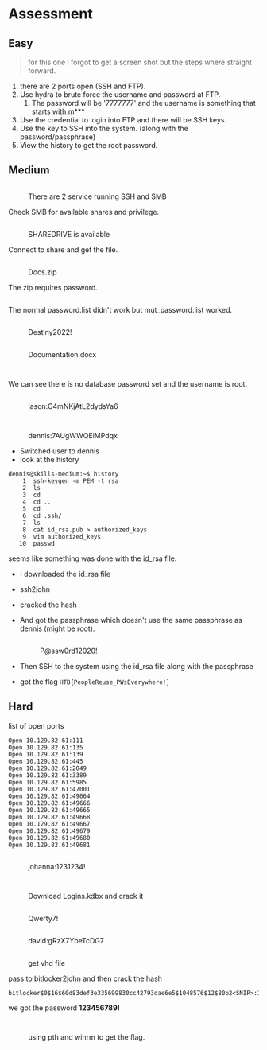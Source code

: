 # Assessment

## Easy

> for this one i forgot to get a screen shot but the steps where straight forward.

1. there are 2 ports open (SSH and FTP).
2. Use hydra to brute force the username and password at FTP.
   1. The password will be '7777777' and the username is something that starts with m\*\*\*
3. Use the credential to login into FTP and there will be SSH keys.
4. Use the key to SSH into the system. (along with the password/passphrase)
5. View the history to get the root password.

## Medium

<figure><img src="../../.gitbook/assets/image (22).png" alt=""><figcaption><p>There are 2 service running SSH and SMB</p></figcaption></figure>

Check SMB for available shares and privilege.

<figure><img src="../../.gitbook/assets/image (4).png" alt=""><figcaption><p>SHAREDRIVE is available</p></figcaption></figure>

Connect to share and get the file.

<figure><img src="../../.gitbook/assets/image (7).png" alt=""><figcaption><p>Docs.zip</p></figcaption></figure>

The zip requires password.

<figure><img src="../../.gitbook/assets/image (18).png" alt=""><figcaption></figcaption></figure>

The normal password.list didn't work but mut\_password.list worked.

<figure><img src="../../.gitbook/assets/image (37).png" alt=""><figcaption><p>Destiny2022!</p></figcaption></figure>

<figure><img src="../../.gitbook/assets/image (16).png" alt=""><figcaption><p>Documentation.docx</p></figcaption></figure>

<figure><img src="../../.gitbook/assets/image (43).png" alt=""><figcaption></figcaption></figure>

<figure><img src="../../.gitbook/assets/image (25).png" alt=""><figcaption></figcaption></figure>

We can see there is no database password set and the username is root.

<figure><img src="../../.gitbook/assets/image (31).png" alt=""><figcaption><p>jason:C4mNKjAtL2dydsYa6</p></figcaption></figure>

<figure><img src="../../.gitbook/assets/image (20).png" alt=""><figcaption></figcaption></figure>

<figure><img src="../../.gitbook/assets/image (42).png" alt=""><figcaption><p>dennis:7AUgWWQEiMPdqx</p></figcaption></figure>

* Switched user to dennis
* look at the history

```shell-session
dennis@skills-medium:~$ history
    1  ssh-keygen -m PEM -t rsa
    2  ls
    3  cd
    4  cd ..
    5  cd
    6  cd .ssh/
    7  ls
    8  cat id_rsa.pub > authorized_keys
    9  vim authorized_keys 
   10  passwd
```

seems like something was done with the id\_rsa file.

* I downloaded the id\_rsa file
* ssh2john
* cracked the hash
*   And got the passphrase which doesn't use the same passphrase as dennis (might be root).

    <figure><img src="../../.gitbook/assets/image (10).png" alt=""><figcaption><p>P@ssw0rd12020!</p></figcaption></figure>


* Then SSH to the system using the id\_rsa file along with the passphrase
* got the flag `HTB{PeopleReuse_PWsEverywhere!}`

## Hard

list of open ports

```
Open 10.129.82.61:111
Open 10.129.82.61:135
Open 10.129.82.61:139
Open 10.129.82.61:445
Open 10.129.82.61:2049
Open 10.129.82.61:3389
Open 10.129.82.61:5985
Open 10.129.82.61:47001
Open 10.129.82.61:49664
Open 10.129.82.61:49666
Open 10.129.82.61:49665
Open 10.129.82.61:49668
Open 10.129.82.61:49667
Open 10.129.82.61:49679
Open 10.129.82.61:49680
Open 10.129.82.61:49681
```

<figure><img src="../../.gitbook/assets/image (41).png" alt=""><figcaption><p>johanna:1231234!</p></figcaption></figure>

<figure><img src="../../.gitbook/assets/image (29).png" alt=""><figcaption></figcaption></figure>

<figure><img src="../../.gitbook/assets/image (5).png" alt=""><figcaption><p>Download Logins.kdbx and crack it</p></figcaption></figure>

<figure><img src="../../.gitbook/assets/image (40).png" alt=""><figcaption><p>Qwerty7!</p></figcaption></figure>

<figure><img src="../../.gitbook/assets/image (44).png" alt=""><figcaption><p>david:gRzX7YbeTcDG7</p></figcaption></figure>

<figure><img src="../../.gitbook/assets/image.png" alt=""><figcaption><p>get vhd file</p></figcaption></figure>

pass to bitlocker2john and then crack the hash

```
bitlocker$0$16$60d83def3e335699830cc42793dae6e5$1048576$12$80b2<SNIP>:123456789!
```

we got the password **123456789!**



<figure><img src="../../.gitbook/assets/image (21).png" alt=""><figcaption></figcaption></figure>

<figure><img src="../../.gitbook/assets/image (34).png" alt=""><figcaption><p>using pth and winrm to get the flag.</p></figcaption></figure>
